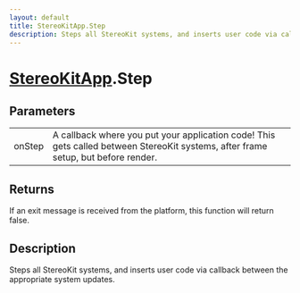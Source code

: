 ```yaml
---
layout: default
title: StereoKitApp.Step
description: Steps all StereoKit systems, and inserts user code via callback between the appropriate system updates.
---
```

# [StereoKitApp](/assets/pages/Reference/StereoKitApp.html).Step

## Parameters

|  |  |
|--|--|
|onStep|A callback where you put your application code! This gets called between StereoKit systems, after frame setup, but before render.|

## Returns
If an exit message is received from the platform, this function will return false.

## Description
Steps all StereoKit systems, and inserts user code via callback between the appropriate system updates.

